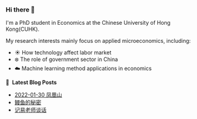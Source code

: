 ### Hi there 👋

I'm a PhD student in Economics at the Chinese University of Hong Kong(CUHK).

My research interests mainly focus on applied microeconomics, including:
- :sunny: How technology affect labor market
- :snowflake: The role of government sector in China
- :cloud: Machine learning method applications in economics

📕 &nbsp;**Latest Blog Posts**
<!-- BLOG-POST-LIST:START -->
- [2022-01-30 凤凰山](https://www.weixu.fun//blogs/2022/01/blog-post-1/)
- [鳗鱼的秘密](https://www.weixu.fun//blogs/2021/12/blog-post-1/)
- [记易老师谈话](https://www.weixu.fun//blogs/2021/12/blog-post-2/)
<!-- BLOG-POST-LIST:END -->
